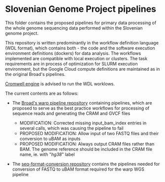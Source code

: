 # Slovenian Genome Project pipelines
This folder contains the proposed pipelines for primary data processing of the whole genome sequencing data performed within the Slovenian genome project. 

This repository is written predominantly in the workflow definition language (WDL format), which contains both - the code and the software execution environment definitions (dockers) for data analysis. The workflows implemented are compatible with local execution or clusters. The task requirements are in process of optimization for SLURM execution environment, but the Google Cloud compute definitions are maintained as in the original Broad's pipelines. 

[Cromwell engine](https://github.com/broadinstitute/cromwell) is advised to run the WDL worklows. 

The current contents are as follows:
* The [Broad's warp pipeline repository](https://github.com/broadinstitute/warp) containing pipelines, which are proposed to serve as the best practice workflows for processing of sequence reads and generating the CRAM and GVCF files
  * MODIFICATION: Corrected missing input_bam_index entries in several calls, which was causing the pipeline to fail
  * PROPOSED MODIFICATION: Allow input of two FASTQ files and their conversion to uBAM as inputs
  * PROPOSED MODIFICATION: Always output CRAM files rather than BAM. The genome reference should be included in the CRAM file name, ie. with "_hg38_" label
  
* The [seq-format-conversion repository](https://github.com/gatk-workflows/seq-format-conversion) contains the pipelines needed for conversion of FASTQ to uBAM format required for the warp WGS pipeline

